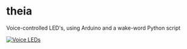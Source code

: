 # theia
Voice-controlled LED's, using Arduino and a wake-word Python script


[![Voice LEDs](http://img.youtube.com/vi/6D90xVvmCjU/0.jpg)](http://www.youtube.com/watch?v=6D90xVvmCjU "Hey Theia")
